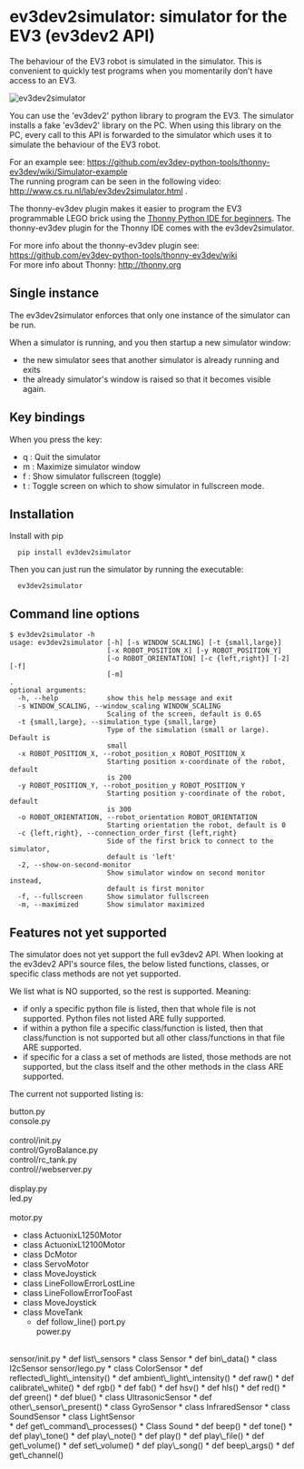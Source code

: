 # ev3dev2simulator: simulator for the EV3 (ev3dev2 API)

The behaviour of the EV3 robot is simulated in the simulator. This is convenient to quickly test programs when you momentarily don’t have access to an EV3.

![ev3dev2simulator](https://raw.githubusercontent.com/wiki/ev3dev-python-tools/thonny-ev3dev/images/ev3dev2simulator.png "ev3dev2simulator")

You can use the 'ev3dev2' python library to program the EV3. The simulator installs a fake 'ev3dev2' library on the PC. When using this library on the PC, every call to this API is forwarded to the simulator which uses it to simulate the behaviour of the EV3 robot. 

For an example see: https://github.com/ev3dev-python-tools/thonny-ev3dev/wiki/Simulator-example<br>
The running program can be seen in the following video: http://www.cs.ru.nl/lab/ev3dev2simulator.html .

The thonny-ev3dev plugin makes it easier to program the EV3 programmable LEGO brick 
using the [Thonny Python IDE for beginners](http://thonny.org/). 
The thonny-ev3dev plugin for the Thonny IDE comes with the ev3dev2simulator.

For more info about the thonny-ev3dev plugin see: https://github.com/ev3dev-python-tools/thonny-ev3dev/wiki <br>
For more info about Thonny: http://thonny.org

## Single instance

The ev3dev2simulator enforces that only one instance of the simulator can be run.

When a simulator is running, and you  then startup a new simulator window:
 * the new simulator sees that another simulator is already running and exits
 * the already simulator's window is raised so that it becomes visible again.

## Key bindings

When you press the key:
* q : Quit the simulator
* m : Maximize simulator window
* f : Show simulator fullscreen (toggle)
* t : Toggle screen on which to show simulator in fullscreen mode. 


## Installation

   Install with pip
   
      pip install ev3dev2simulator
     
   Then you can just run the simulator by running the executable:
   
      ev3dev2simulator

## Command line options 


    
    $ ev3dev2simulator -h
    usage: ev3dev2simulator [-h] [-s WINDOW_SCALING] [-t {small,large}]
                            [-x ROBOT_POSITION_X] [-y ROBOT_POSITION_Y]
                            [-o ROBOT_ORIENTATION] [-c {left,right}] [-2] [-f]
                            [-m]
    .
    optional arguments:
      -h, --help            show this help message and exit
      -s WINDOW_SCALING, --window_scaling WINDOW_SCALING
                            Scaling of the screen, default is 0.65
      -t {small,large}, --simulation_type {small,large}
                            Type of the simulation (small or large). Default is
                            small
      -x ROBOT_POSITION_X, --robot_position_x ROBOT_POSITION_X
                            Starting position x-coordinate of the robot, default
                            is 200
      -y ROBOT_POSITION_Y, --robot_position_y ROBOT_POSITION_Y
                            Starting position y-coordinate of the robot, default
                            is 300
      -o ROBOT_ORIENTATION, --robot_orientation ROBOT_ORIENTATION
                            Starting orientation the robot, default is 0
      -c {left,right}, --connection_order_first {left,right}
                            Side of the first brick to connect to the simulator,
                            default is 'left'
      -2, --show-on-second-monitor
                            Show simulator window on second monitor instead,
                            default is first monitor
      -f, --fullscreen      Show simulator fullscreen
      -m, --maximized       Show simulator maximized


## Features not yet supported

The simulator does not yet support the full ev3dev2 API. When looking at the ev3dev2  API's source files,  the below listed functions, classes, or specific class methods  are not yet supported. 

We list what is NO supported, so the rest is supported. Meaning:
* if only a specific python file is listed, then that whole file is not supported. Python files not listed ARE fully supported.
* if within a python file a specific class/function is listed, then that class/function is not supported but all other class/functions in that file ARE supported.
* if specific for a class a set of methods are listed, those methods are not supported, but the class itself and the other methods in the class ARE supported.

The current not supported listing is:

button.py <br />
 console.py <br />
<br />
 control/init.py<br />
 control/GyroBalance.py <br />
 control/rc\_tank.py<br />
 control//webserver.py <br />
<br />
 display.py <br />
 led.py <br />
<br />
 motor.py
* class ActuonixL1250Motor
* class ActuonixL12100Motor
* class DcMotor
* class ServoMotor
* class MoveJoystick
* class LineFollowErrorLostLine
* class LineFollowErrorTooFast
* class MoveJoystick
* class MoveTank
  * def follow\_line()  port.py <br />
 power.py <br />
<br />
 sensor/init.py
* def list\_sensors
* class Sensor
  * def bin\_data()
* class I2cSensor  sensor/lego.py
* class ColorSensor
  * def reflected\_light\_intensity()
  * def ambient\_light\_intensity()
  * def raw()
  * def calibrate\_white()
  * def rgb()
  * def fab()
  * def hsv()
  * def hls()
  * def red()
  * def green()
  * def blue()
* class UltrasonicSensor
  * def other\_sensor\_present()
* class GyroSensor
* class InfraredSensor
* class SoundSensor
* class LightSensor <br />
  * def get\_command\_processes()
  * Class Sound
    * def beep()
    * def tone()
    * def play\_tone()
    * def play\_note()
    * def play()
    * def play\_file()
    * def get\_volume()
    * def set\_volume()
    * def play\_song()
    * def beep\_args()
    * def get\_channel()
